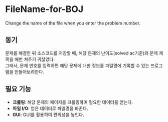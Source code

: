 # FileName-for-BOJ
Change the name of the file when you enter the problem number.

## 동기
문제를 해결한 뒤 소스코드를 저장할 때, 해당 문제의 난이도(solved ac기준)와 문제 제목을 매번 쳐주기 귀찮았다.\
그래서, 문제 번호를 입력하면 해당 문제에 대한 정보를 파일명에 기록할 수 있는 프로그램을 만들어보려한다.

## 필요 기능
* **크롤링**: 해당 문제의 페이지를 크롤링하여 필요한 데이터를 얻는다.
* **파일 I/O**: 얻은 데이터로 파일명을 바꾼다.
* **GUI**: GUI를 활용하여 편의성을 높인다.
